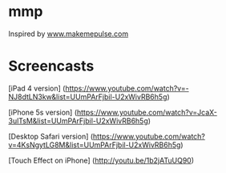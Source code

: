 mmp
===

Inspired by www.makemepulse.com

Screencasts
===

[iPad 4 version] (https://www.youtube.com/watch?v=-NJ8dtLN3kw&list=UUmPArFjbil-U2xWivRB6h5g)

[iPhone 5s version] (https://www.youtube.com/watch?v=JcaX-3ulTsM&list=UUmPArFjbil-U2xWivRB6h5g)

[Desktop Safari version] (https://www.youtube.com/watch?v=4KsNgytLG8M&list=UUmPArFjbil-U2xWivRB6h5g)

[Touch Effect on iPhone] (http://youtu.be/1b2jATuUQ90)
